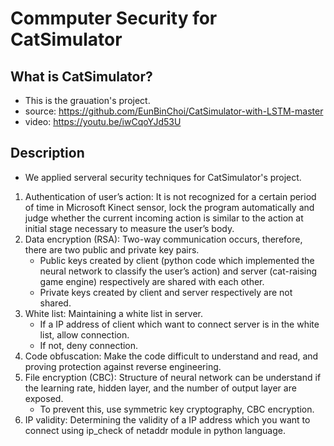 # Commputer Security for CatSimulator

## What is CatSimulator?
- This is the grauation's project. 
- source: https://github.com/EunBinChoi/CatSimulator-with-LSTM-master
- video: https://youtu.be/iwCqoYJd53U

## Description
- We applied serveral security techniques for CatSimulator's project. 
1.	Authentication of user’s action: It is not recognized for a certain period of time in Microsoft Kinect sensor, lock the program automatically and judge whether the current incoming action is similar to the action at initial stage necessary to measure the user’s body.
2.	Data encryption (RSA): Two-way communication occurs, therefore, there are two public and private key pairs.  
    * Public keys created by client (python code which implemented the neural network to classify the user’s action) and server (cat-raising game engine) respectively are shared with each other.
    * Private keys created by client and server respectively are not shared.
3.	White list: Maintaining a white list in server.
    * If a IP address of client which want to connect server is in the white list, allow connection.  
    *  If not, deny connection.
4.	Code obfuscation: Make the code difficult to understand and read, and proving protection against reverse engineering.
5.	File encryption (CBC): Structure of neural network can be understand if the learning rate, hidden layer, and the number of output layer are exposed.  
    * To prevent this, use symmetric key cryptography, CBC encryption.
7.	IP validity: Determining the validity of a IP address which you want to connect using ip_check of netaddr module in python language.
